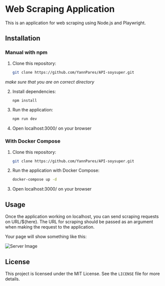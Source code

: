 # Web Scraping Application

This is an application for web scraping using Node.js and Playwright.

## Installation

### Manual with npm

1. Clone this repository:

    ```bash
    git clone https://github.com/YannPares/API-soysuper.git
    ```
*make sure that you are on correct directory*

2. Install dependencies:

    ```bash
    npm install
    ```

3. Run the application:

    ```bash
    npm run dev
    ```
4. Open localhost:3000/ on your browser


### With Docker Compose

1. Clone this repository:

    ```bash
    git clone https://github.com/YannPares/API-soysuper.git
    ```


2. Run the application with Docker Compose:

    ```bash
    docker-compose up -d
    ```

3. Open localhost:3000/ on your browser

## Usage

Once the application working on localhost, you can send scraping requests on URL/${here}. The URL for scraping should be passed as an argument when making the request to the application.

Your page will show something like this:

![Server Image](https://i.gyazo.com/08d1c454e6142a2e5669b53d88f03e7e.png)


## License

This project is licensed under the MIT License. See the `LICENSE` file for more details.
